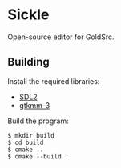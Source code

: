 
# Sickle

Open-source editor for GoldSrc.


## Building

Install the required libraries:
- [SDL2](https://libsdl.org)
- [gtkmm-3](https://gtkmm.org/en/index.html)

Build the program:

```shell
$ mkdir build
$ cd build
$ cmake ..
$ cmake --build .
```
